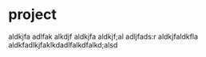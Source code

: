 # project
aldkjfa
adlfak
alkdjf
aldkjfa
aldkjf;al
adljfads:r
aldkjfaldkfla
aldkfadlkjfaklkdadlfalkdfalkd;alsd 
